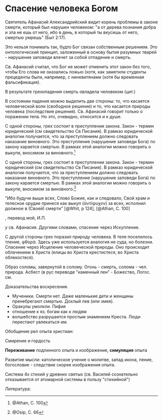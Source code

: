# Спасение человека Богом

Святитель Афанасий Александрийский видит корень проблемы в законе смерти, который был нарушен человеком: "а от дерева познания добра и зла не ешь от него, ибо в день, в который ты вкусишь от него, смертью умрешь" (Быт 2:17).

Это нельзя понимать так, будто Бог связан собственным решением. Это онтологический принцип, заложенный в основу бытия разумных тварей - нарушение заповеди влечет за собой отпадение и смерть.

Св. Афанасий считал, что Бог не может отменить этот закон без того, чтобы Его слова не оказались ложью (хотя, как заметили студенты прецеденты были, например, с ниневитянами (хотя бы временная фальсификация).

В результате грехопадения смерть овладела человеком (цит.)

В состоянии падения можно выделить две стороны: то, что касается человеческой воли (свободное решение) и то, что касается природы человека (последствие решения). Св. Афанасий говорит только о поражении тела. Но это, очевидно, относится и к душе.

<!-- ![](image/salv001.png){width=450 height=400} -->

С одной стороны, грех состоит в преступлении закона. Закон - термин юридический (см свидетельство Св Писания). В рамказ юридической аналогии получается, что за преступлением должно следовать наказание виновного. Это преступление (нарушение заповеди Бога) по закону карается смертью. В рамках этой аналогии можно говорить о выкупе, вносимом за виновного.[^1]
    
С одной стороны, грех состоит в преступлении закона. Закон - термин юридический (см свидетельство Св Писания). В рамказ юридической аналогии получается, что за преступлением должно следовать наказание виновного. Это преступление (нарушение заповеди Бога) по закону карается смертью. В рамках этой аналогии можно говорить о выкупе, вносимом за виновного.[^2] 

"Ибо будучи выше всех, Слово Божие, как и следовало, Свой храм и телесное орудие принеся как выкуп (ἀντίψυχον) за всех, исполнил должное в (Своей) смерти" [@Whit, p 124], [@Athan, С. 100]

<!--[@Whit p. 124] -->

, перевод мой, И.П.

у св. Афанасия. Другими словами, спасение через Искупление.

С другой стороны грех поразил природу человека. В теле поселилось тление, φθορά. Здесь уже используется аналогия не суда, но болезни. Спасение через Исцеление человеческой природы. Оно происходит облачением в Христа (елицы во Христа крестистеся, во Христа облекостеся).

Образ соломы, завернутой в солому. Огонь - смерть, солома - чел. природа. Асбест (в рус переводе "каменный лен" - Божество, Логос.
см. 
    
<!-- ![](image/salv002.png){width=450 height=400} -->

Доказательства воскресения. 

* Мученики. Смерти нет. Даже маленькие дети и женщины пренебрегают смертью. Дохлый лев (или змея).
* Оракулы умолкли. Пифия
* отношение к яз. богам как к людям
* волшебство разрушается простым знамением Креста. Люди перестают увлекаться им.

Обобщение рел опыта христиан:

<!-- ![](image/salv003.png){width=450 height=400} -->

Смирение и гордость

**Переживание** подлинного опыта и изображение, **симуляция** опыта

Развитие мысли: католическое учение о молитве, запад икона, пение, богословие - следствие скорее изображения опыта.

Система 4х стихий у древних святых (св. Василий сознательно отказывается от атомарной системы в пользу "стихийной")

<!-- ![](image/salv004.png){width=450 height=400} -->


[^1]: @Athan, С. 100
[^2]: @Osip, C. 66

Литература:
